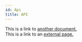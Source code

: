 ```yaml
---
id: Api
title: API
---
```


This is a link to [another document.](doc3.md)  
This is a link to an [external page.](http://www.example.com)
